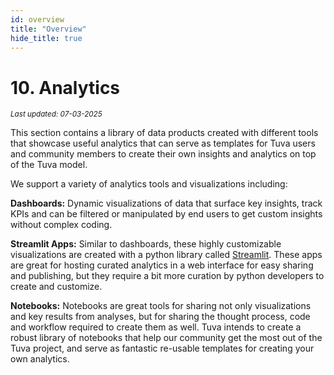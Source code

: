 ```yaml
---
id: overview
title: "Overview"
hide_title: true
---
```


# 10. Analytics
<div style={{ marginTop: "-2rem", marginBottom: "1.5rem" }}>
  <small><em>Last updated: 07-03-2025</em></small>
</div>

This section contains a library of data products created with different tools that showcase useful analytics that can serve as templates for Tuva users and community members to create their own insights and analytics on top of the Tuva model. 

We support a variety of analytics tools and visualizations including: 

**Dashboards:** Dynamic visualizations of data that surface key insights, track KPIs and can be filtered or manipulated by end users to get custom insights without complex coding.

**Streamlit Apps:** Similar to dashboards, these highly customizable visualizations are created with a python library called [Streamlit](https://streamlit.io). These apps are great for hosting curated analytics in a web interface for easy sharing and publishing, but they require a bit more curation by python developers to create and customize. 

**Notebooks:** Notebooks are great tools for sharing not only visualizations and key results from analyses, but for sharing the thought process, code and workflow required to create them as well. Tuva intends to create a robust library of notebooks that help our community get the most out of the Tuva project, and serve as fantastic re-usable templates for creating your own analytics. 

